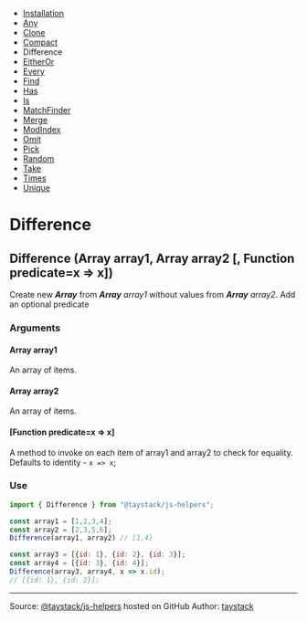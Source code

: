 - [Installation](./#installation)
- [Any](./Any.md#any)
- [Clone](./Clone.md#clone)
- [Compact](./Compact.md#compact)
- Difference
- [EitherOr](./EitherOr.md#eitheror)
- [Every](./Every.md#every)
- [Find](./Find.md#find)
- [Has](./Has.md#has)
- [Is](./Is.md#is)
- [MatchFinder](./MatchFinder.md#matchfinder)
- [Merge](./Merge.md#merge)
- [ModIndex](./ModIndex.md#modindex)
- [Omit](./Omit.md#omit)
- [Pick](./Pick.md#pick)
- [Random](./Random.md#random)
- [Take](./Take.md#take)
- [Times](./Times.md#times)
- [Unique](./Unique.md#unique)

# Difference

## Difference (Array array1, Array array2 [, Function predicate=x => x])

Create new ***Array*** from _***Array*** array1_ without values from _***Array*** array2_. Add an optional predicate

### Arguments

#### Array array1

An array of items.

#### Array array2

An array of items.

#### [Function predicate=x => x]

A method to invoke on each item of array1 and array2 to check for equality. Defaults to identity - `x => x`;

### Use

```javascript
import { Difference } from "@taystack/js-helpers";

const array1 = [1,2,3,4];
const array2 = [2,3,5,6];
Difference(array1, array2) // [1,4]

const array3 = [{id: 1}, {id: 2}, {id: 3}];
const array4 = [{id: 3}, {id: 4}];
Difference(array3, array4, x => x.id);
// [{id: 1}, {id: 2}];
```

---
Source: [@taystack/js-helpers](https://github.com/taystack/js-helpers) hosted on GitHub
Author: [taystack](https://github.com/taystack)
